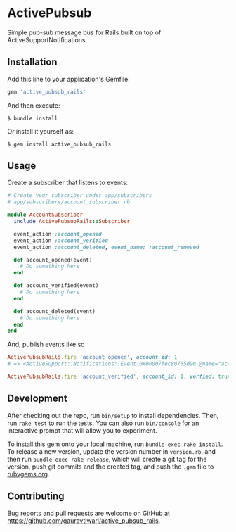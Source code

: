 # ActivePubsub

Simple pub-sub message bus for Rails built on top of ActiveSupportNotifications

## Installation

Add this line to your application's Gemfile:

```ruby
gem 'active_pubsub_rails'
```

And then execute:

    $ bundle install

Or install it yourself as:

    $ gem install active_pubsub_rails

## Usage

Create a subscriber that listens to events:

```rb
# Create your subscriber under app/subscribers
# app/subscribers/account_subscriber.rb

module AccountSubscriber
  include ActivePubsubRails::Subscriber

  event_action :account_opened
  event_action :account_verified
  event_action :account_deleted, event_name: :account_removed

  def account_opened(event)
    # Do something here
  end

  def account_verified(event)
    # Do something here
  end

  def account_deleted(event)
    # Do something here
  end
end
```

And, publish events like so

```rb
ActivePubsubRails.fire 'account_opened', account_id: 1
# => <ActiveSupport::Notifications::Event:0x00007fec80755d90 @name="account_opened", @payload={:account_id=>1}, @time=2021-04-30 13:44:23.997487 +0100, @transaction_id="ff2eeaa4cfa39993eef1", @end=2021-04-30 13:44:23.997494 +0100, @children=[], @cpu_time_start=0, @cpu_time_finish=0, @allocation_count_start=0, @allocation_count_finish=0>

ActivePubsubRails.fire 'account_verified', account_id: 1, verfied: true
```

## Development

After checking out the repo, run `bin/setup` to install dependencies. Then, run `rake test` to run the tests. You can also run `bin/console` for an interactive prompt that will allow you to experiment.

To install this gem onto your local machine, run `bundle exec rake install`. To release a new version, update the version number in `version.rb`, and then run `bundle exec rake release`, which will create a git tag for the version, push git commits and the created tag, and push the `.gem` file to [rubygems.org](https://rubygems.org).

## Contributing

Bug reports and pull requests are welcome on GitHub at https://github.com/gauravtiwari/active_pubsub_rails.

